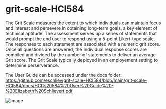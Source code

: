 # grit-scale-HCI584

The Grit Scale measures the extent to which individuals can maintain focus and interest and persevere in obtaining long-term goals, a key element of technical aptitude. The assessment serves up a series of statements that would prompt the end user to respond using a 5-point Likert-type scale. The responses to each statement are associated with a numeric grit score. Once all questions are answered, the individual response scores are compiled and divided by the number of statements to deliver an average Grit score. The Grit Scale typically deployed in an employement setting to determine perserverance. 

The User Guide can be accessed under the docs folder: https://github.com/eschliev/grit-scale-HCI584/blob/main/grit-scale-HCI584/docs/HCI%20584%20User%20Guide%20-%20Elizabeth%20Schlievert.pdf

![image](https://user-images.githubusercontent.com/106562329/183257248-08053123-364b-44a3-84c7-ff53cf57d336.png)
